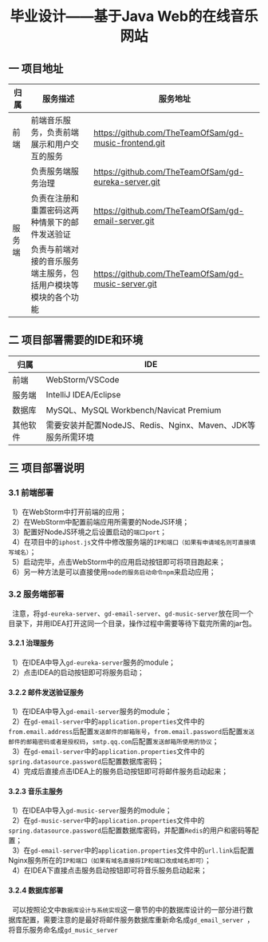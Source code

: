 # <center>毕业设计——基于Java Web的在线音乐网站</center>

## 一 项目地址

<table>
	<thread>
		<tr>
			<th>归属</th>
			<th>服务描述</th>
			<th>服务地址</th>
		</tr>
	</thread>
	<tbody>
		<tr>
			<td>
				前端
			</td>
			<td>
				前端音乐服务，负责前端展示和用户交互的服务
			</td>
			<td>
				<a href="https://github.com/TheTeamOfSam/gd-music-frontend.git">https://github.com/TheTeamOfSam/gd-music-frontend.git</a>
			</td>
		</tr>
		<tr>
			<td rowspan="3">
				服务端
			</td>
			<td>
				负责服务端服务治理
			</td>
			<td>
				<a href="https://github.com/TheTeamOfSam/gd-eureka-server.git">https://github.com/TheTeamOfSam/gd-eureka-server.git</a>
			</td>
		</tr>
		<tr>
			<td>
				负责在注册和重置密码这两种情景下的邮件发送验证
			</td>
			<td>
				<a href="https://github.com/TheTeamOfSam/gd-email-server.git">https://github.com/TheTeamOfSam/gd-email-server.git</a>
			</td>
		</tr>
		<tr>
			<td>
				负责与前端对接的音乐服务端主服务，包括用户模块等模块的各个功能
			</td>
			<td>
				<a href="https://github.com/TheTeamOfSam/gd-music-server.git">https://github.com/TheTeamOfSam/gd-music-server.git</a>
			</td>
		</tr>
	</tbody>
</table>

## 二 项目部署需要的IDE和环境

|归属|IDE|
|---|---|
|前端|WebStorm/VSCode|
|服务端|IntelliJ IDEA/Eclipse|
|数据库|MySQL、MySQL Workbench/Navicat Premium|
|其他软件|需要安装并配置NodeJS、Redis、Nginx、Maven、JDK等服务所需环境|

## 三 项目部署说明
### 3.1 前端部署
&nbsp;&nbsp;1）在WebStorm中打开前端的应用； <br>
&nbsp;&nbsp;2）在WebStorm中配置前端应用所需要的NodeJS环境； <br>
&nbsp;&nbsp;3）配置好NodeJS环境之后设置启动的`端口port`； <br>
&nbsp;&nbsp;4）在项目中的`iphost.js`文件中修改服务端的`IP和端口（如果有申请域名则可直接填写域名）`； <br>
&nbsp;&nbsp;5）启动完毕，点击WebStorm中的应用启动按钮即可将项目跑起来； <br>
&nbsp;&nbsp;6）另一种方法是可以直接使用`node的服务启动命令npm`来启动应用； <br>

### 3.2 服务端部署
&nbsp;&nbsp;注意，将`gd-eureka-server`、`gd-email-server`、`gd-music-server`放在同一个目录下，并用IDEA打开这同一个目录，操作过程中需要等待下载完所需的jar包。
#### 3.2.1 治理服务
&nbsp;&nbsp;1）在IDEA中导入`gd-eureka-server`服务的module； <br>
&nbsp;&nbsp;2）点击IDEA的启动按钮即可将服务启动； <br>
#### 3.2.2 邮件发送验证服务
&nbsp;&nbsp;1）在IDEA中导入`gd-email-server`服务的module；<br>
&nbsp;&nbsp;2）在`gd-email-server`中的`application.properties`文件中的`from.email.address`后配置`发送邮件的邮箱账号`，`from.email.password`后配置`发送邮件的邮箱密码或者是授权码`，`smtp.qq.com`后配置`发送邮箱所使用的协议`；<br>
&nbsp;&nbsp;3）在`gd-email-server`中的`application.properties`文件中的`spring.datasource.password`后配置数据库密码；<br>
&nbsp;&nbsp;4）完成后直接点击IDEA上的服务启动按钮即可将邮件服务启动起来；<br>

#### 3.2.3 音乐主服务
&nbsp;&nbsp;1）在IDEA中导入`gd-music-server`服务的module；<br>
&nbsp;&nbsp;2）在`gd-music-server`中的`application.properties`文件中的`spring.datasource.password`后配置数据库密码，并配置`Redis`的用户和密码等配置；<br>
&nbsp;&nbsp;3）在`gd-email-server`中的`application.properties`文件中的`url.link`后配置Nginx服务所在的`IP和端口（如果有域名直接将IP和端口改成域名即可）`；<br>
&nbsp;&nbsp;4）在IDEA下直接点击服务启动按钮即可将音乐服务启动起来；<br>

#### 3.2.4 数据库部署
&nbsp;&nbsp;可以按照论文中`数据库设计与系统实现`这一章节的中的数据库设计的一部分进行数据库配置，需要注意的是最好将邮件服务数据库重新命名成`gd_email_server `，将音乐服务命名成`gd_music_server `